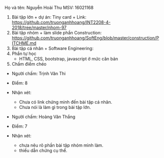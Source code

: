 Họ và tên: Nguyễn Hoài Thu  MSV: 16021168 
1. Bài tập lớn + dự án: Tiny card + Link: https://github.com/truonganhhoang/INT2208-4-2018/tree/master/nhom-97 
2. Bài tập nhóm + làm slide phần Construction: https://github.com/truonganhhoang/SoftEng/blob/master/construction/PITCHME.md
3. Bài tập cá nhân + Software Engineering:
4. Phần tự học
	- HTML, CSS, bootstrap, javascript ở mức căn bản
5. Chấm điểm chéo

- Người chấm: Trịnh Văn Thi
- Điểm: 8
- Nhận xét:
	- Chưa có link chứng minh đến bài tập cá nhân.
	- Chưa nói là làm gì trong bài tập lớn.

- Người chấm: Hoàng Văn Thắng
- Điểm: 7
- Nhận xét: 
  - chưa nêu rõ phần bài tập nhóm mình làm.
  - thiếu dẫn chứng cụ thể.
